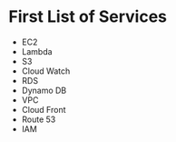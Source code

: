# First List of Services
* EC2
* Lambda
* S3
* Cloud Watch
* RDS
* Dynamo DB
* VPC
* Cloud Front
* Route 53
* IAM
